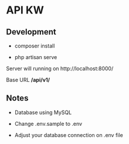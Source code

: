 # API KW

## Development

- composer install

- php artisan serve

Server will running on http://localhost:8000/

Base URL **/api/v1/**

## Notes

- Database using MySQL

- Change .env.sample to .env

- Adjust your database connection on .env file
